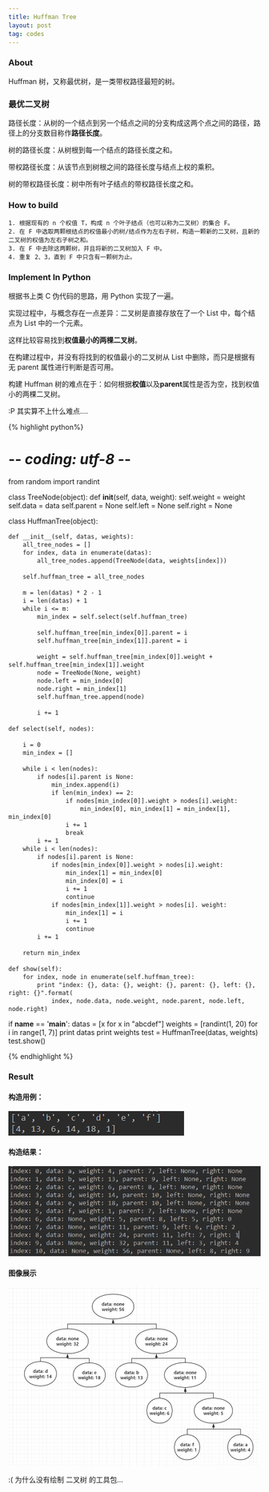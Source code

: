 ```yaml
---
title: Huffman Tree
layout: post
tag: codes
---
```


### About

Huffman 树，又称最优树，是一类带权路径最短的树。

### 最优二叉树

路径长度：从树的一个结点到另一个结点之间的分支构成这两个点之间的路径，路径上的分支数目称作<b>路径长度</b>。

树的路径长度：从树根到每一个结点的路径长度之和。

带权路径长度：从该节点到树根之间的路径长度与结点上权的乘积。

树的带权路径长度：树中所有叶子结点的带权路径长度之和。

### How to build

	1. 根据现有的 n 个权值 T，构成 n 个叶子结点（也可以称为二叉树）的集合 F。
	2. 在 F 中选取两颗根结点的权值最小的树/结点作为左右子树，构造一颗新的二叉树，且新的二叉树的权值为左右子树之和。
	3. 在 F 中去除这两颗树，并且将新的二叉树加入 F 中。
	4. 重复 2、3，直到 F 中只含有一颗树为止。

### Implement In Python

根据书上类 C 伪代码的思路，用 Python 实现了一遍。

实现过程中，与概念存在一点差异：二叉树是直接存放在了一个 List 中，每个结点为 List 中的一个元素。

这样比较容易找到<b>权值最小的两棵二叉树</b>。

在构建过程中，并没有将找到的权值最小的二叉树从 List 中删除，而只是根据有无 parent 属性进行判断是否可用。

构建 Huffman 树的难点在于：如何根据<b>权值</b>以及<b>parent</b>属性是否为空，找到权值小的两棵二叉树。

:P 其实算不上什么难点....

{% highlight python%}

# -*- coding: utf-8 -*-

from random import randint


class TreeNode(object):
    def __init__(self, data, weight):
        self.weight = weight
        self.data = data
        self.parent = None
        self.left = None
        self.right = None


class HuffmanTree(object):

    def __init__(self, datas, weights):
        all_tree_nodes = []
        for index, data in enumerate(datas):
            all_tree_nodes.append(TreeNode(data, weights[index]))

        self.huffman_tree = all_tree_nodes

        m = len(datas) * 2 - 1
        i = len(datas) + 1
        while i <= m:
            min_index = self.select(self.huffman_tree)

            self.huffman_tree[min_index[0]].parent = i
            self.huffman_tree[min_index[1]].parent = i

            weight = self.huffman_tree[min_index[0]].weight + self.huffman_tree[min_index[1]].weight
            node = TreeNode(None, weight)
            node.left = min_index[0]
            node.right = min_index[1]
            self.huffman_tree.append(node)

            i += 1

    def select(self, nodes):

        i = 0
        min_index = []

        while i < len(nodes):
            if nodes[i].parent is None:
                min_index.append(i)
                if len(min_index) == 2:
                    if nodes[min_index[0]].weight > nodes[i].weight:
                        min_index[0], min_index[1] = min_index[1], min_index[0]
                    i += 1
                    break
            i += 1
        while i < len(nodes):
            if nodes[i].parent is None:
                if nodes[min_index[0]].weight > nodes[i].weight:
                    min_index[1] = min_index[0]
                    min_index[0] = i
                    i += 1
                    continue
                if nodes[min_index[1]].weight > nodes[i]. weight:
                    min_index[1] = i
                    i += 1
                    continue
            i += 1

        return min_index

    def show(self):
        for index, node in enumerate(self.huffman_tree):
            print "index: {}, data: {}, weight: {}, parent: {}, left: {}, right: {}".format(
                index, node.data, node.weight, node.parent, node.left, node.right)

if __name__ == '__main__':
    datas = [x for x in "abcdef"]
    weights = [randint(1, 20) for i in range(1, 7)]
    print datas
    print weights
    test = HuffmanTree(datas, weights)
    test.show()

{% endhighlight %}

### Result

#### 构造用例：

![image](/images/huffman_2.png)

#### 构造结果：

![image](/images/huffman_3.png)

#### 图像展示

![image](/images/huffman_1.png)

:( 为什么没有绘制 二叉树 的工具包...

